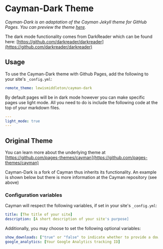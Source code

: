 # Cayman-Dark Theme

*Cayman-Dark is an adaptation of the Cayman Jekyll theme for GitHub Pages. You can preview the theme [here](http://lewismiddleton.github.io/cayman-dark).*

The dark mode functionality comes from DarkReader which can be found here: [https://github.com/darkreader/darkreader](https://github.com/darkreader/darkreader)

## Usage

To use the Cayman-Dark theme with Github Pages, add the following to your site's `_config.yml`:

```yml
remote_theme: lewismiddleton/cayman-dark
```

By default pages will be in dark mode however you can make specific pages use light mode. All you need to do is include the following code at the top of your markdown files.

```yaml
---
light_mode: true
---
```

## Original Theme
You can learn more about the underlying theme at [https://github.com/pages-themes/cayman](https://github.com/pages-themes/cayman)

Cayman-Dark is a fork of Cayman thus inherits its functionality. An example is shown below but there is more information at the Cayman repository (see above)

### Configuration variables

Cayman will respect the following variables, if set in your site's `_config.yml`:

```yml
title: [The title of your site]
description: [A short description of your site's purpose]
```

Additionally, you may choose to set the following optional variables:

```yml
show_downloads: ["true" or "false" to indicate whether to provide a download URL]
google_analytics: [Your Google Analytics tracking ID]
```
